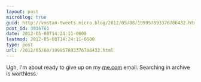 ```yaml
---
layout: post
microblog: true
guid: http://vmstan-tweets.micro.blog/2012/05/08/199957893376786432.html
post_id: 3036761
date: 2012-05-08T14:24:11-0600
lastmod: 2012-05-08T14:24:11-0600
type: post
url: /2012/05/08/199957893376786432.html
---
```

Ugh, I'm about ready to give up on my <a href="http://me.com">me.com</a> email. Searching in archive is worthless.
